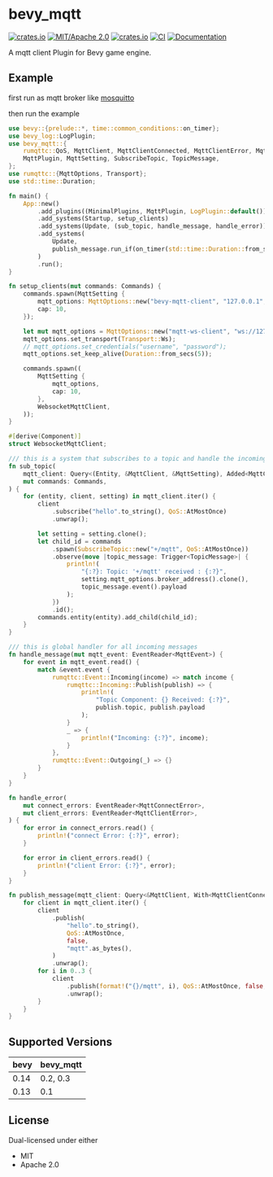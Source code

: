 # bevy_mqtt

[![crates.io](https://img.shields.io/crates/v/bevy_mqtt)](https://crates.io/crates/bevy_mqtt)
[![MIT/Apache 2.0](https://img.shields.io/badge/license-MIT%2FApache-blue.svg)](https://github.com/Seldom-SE/seldom_pixel#license)
[![crates.io](https://img.shields.io/crates/d/bevy_mqtt)](https://crates.io/crates/bevy_mqtt)
[![CI](https://github.com/foxzool/bevy_mqtt/workflows/CI/badge.svg)](https://github.com/foxzool/bevy_mqtt/actions)
[![Documentation](https://docs.rs/bevy_mqtt/badge.svg)](https://docs.rs/bevy_mqtt)

A mqtt client Plugin for Bevy game engine.

## Example

first run as mqtt broker like [mosquitto](https://mosquitto.org/)

then run the example

```rust
use bevy::{prelude::*, time::common_conditions::on_timer};
use bevy_log::LogPlugin;
use bevy_mqtt::{
    rumqttc::QoS, MqttClient, MqttClientConnected, MqttClientError, MqttConnectError, MqttEvent,
    MqttPlugin, MqttSetting, SubscribeTopic, TopicMessage,
};
use rumqttc::{MqttOptions, Transport};
use std::time::Duration;

fn main() {
    App::new()
        .add_plugins((MinimalPlugins, MqttPlugin, LogPlugin::default()))
        .add_systems(Startup, setup_clients)
        .add_systems(Update, (sub_topic, handle_message, handle_error))
        .add_systems(
            Update,
            publish_message.run_if(on_timer(std::time::Duration::from_secs(1))),
        )
        .run();
}

fn setup_clients(mut commands: Commands) {
    commands.spawn(MqttSetting {
        mqtt_options: MqttOptions::new("bevy-mqtt-client", "127.0.0.1", 1883),
        cap: 10,
    });

    let mut mqtt_options = MqttOptions::new("mqtt-ws-client", "ws://127.0.0.1:8080", 8080);
    mqtt_options.set_transport(Transport::Ws);
    // mqtt_options.set_credentials("username", "password");
    mqtt_options.set_keep_alive(Duration::from_secs(5));

    commands.spawn((
        MqttSetting {
            mqtt_options,
            cap: 10,
        },
        WebsocketMqttClient,
    ));
}

#[derive(Component)]
struct WebsocketMqttClient;

/// this is a system that subscribes to a topic and handle the incoming messages
fn sub_topic(
    mqtt_client: Query<(Entity, &MqttClient, &MqttSetting), Added<MqttClientConnected>>,
    mut commands: Commands,
) {
    for (entity, client, setting) in mqtt_client.iter() {
        client
            .subscribe("hello".to_string(), QoS::AtMostOnce)
            .unwrap();

        let setting = setting.clone();
        let child_id = commands
            .spawn(SubscribeTopic::new("+/mqtt", QoS::AtMostOnce))
            .observe(move |topic_message: Trigger<TopicMessage>| {
                println!(
                    "{:?}: Topic: '+/mqtt' received : {:?}",
                    setting.mqtt_options.broker_address().clone(),
                    topic_message.event().payload
                );
            })
            .id();
        commands.entity(entity).add_child(child_id);
    }
}

/// this is global handler for all incoming messages
fn handle_message(mut mqtt_event: EventReader<MqttEvent>) {
    for event in mqtt_event.read() {
        match &event.event {
            rumqttc::Event::Incoming(income) => match income {
                rumqttc::Incoming::Publish(publish) => {
                    println!(
                        "Topic Component: {} Received: {:?}",
                        publish.topic, publish.payload
                    );
                }
                _ => {
                    println!("Incoming: {:?}", income);
                }
            },
            rumqttc::Event::Outgoing(_) => {}
        }
    }
}

fn handle_error(
    mut connect_errors: EventReader<MqttConnectError>,
    mut client_errors: EventReader<MqttClientError>,
) {
    for error in connect_errors.read() {
        println!("connect Error: {:?}", error);
    }

    for error in client_errors.read() {
        println!("client Error: {:?}", error);
    }
}

fn publish_message(mqtt_client: Query<&MqttClient, With<MqttClientConnected>>) {
    for client in mqtt_client.iter() {
        client
            .publish(
                "hello".to_string(),
                QoS::AtMostOnce,
                false,
                "mqtt".as_bytes(),
            )
            .unwrap();
        for i in 0..3 {
            client
                .publish(format!("{}/mqtt", i), QoS::AtMostOnce, false, b"hello")
                .unwrap();
        }
    }
}


```

## Supported Versions

| bevy | bevy_mqtt |
|------|-----------|
| 0.14 | 0.2, 0.3  |
| 0.13 | 0.1       |

## License

Dual-licensed under either

- MIT
- Apache 2.0
